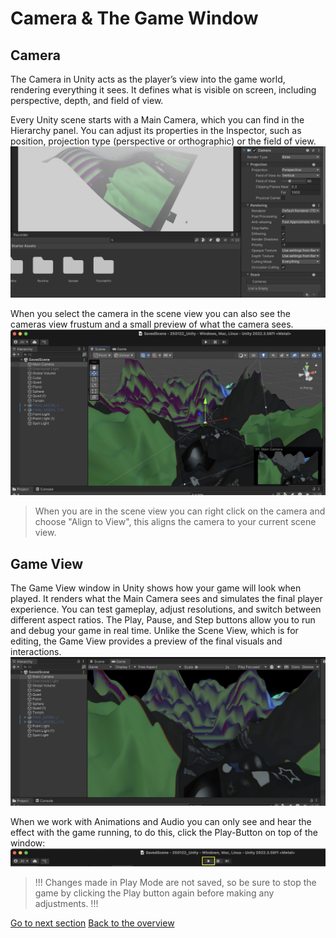 # Camera & The Game Window

## Camera
The Camera in Unity acts as the player’s view into the game world, rendering everything it sees. It defines what is visible on screen, including perspective, depth, and field of view. 

Every Unity scene starts with a Main Camera, which you can find in the Hierarchy panel. You can adjust its properties in the Inspector, such as position, projection type (perspective or orthographic) or the field of view.
![](images/camera.jpeg)

When you select the camera in the scene view you can also see the cameras view frustum and a small preview of what the camera sees. 
![](images/camera1.jpeg)

> When you are in the scene view you can right click on the camera and choose "Align to View", this aligns the camera to your current scene view.

## Game View
The Game View window in Unity shows how your game will look when played. It renders what the Main Camera sees and simulates the final player experience. You can test gameplay, adjust resolutions, and switch between different aspect ratios. The Play, Pause, and Step buttons allow you to run and debug your game in real time. Unlike the Scene View, which is for editing, the Game View provides a preview of the final visuals and interactions. 
![](images/camera2.jpeg)

When we work with Animations and Audio you can only see and hear the effect with the game running, to do this, click the Play-Button on top of the window: 
![](images/camera3.jpeg)

> !!! Changes made in Play Mode are not saved, so be sure to stop the game by clicking the Play button again before making any adjustments. !!! 

[Go to next section](3_VisualEffects.md)
[Back to the overview](readme.md)